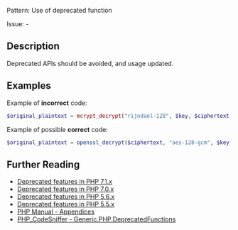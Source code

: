 Pattern: Use of deprecated function

Issue: -

## Description

Deprecated APIs should be avoided, and usage updated.

## Examples

Example of **incorrect** code:

```php
$original_plaintext = mcrypt_decrypt("rijndael-128", $key, $ciphertext, MCRYPT_MODE_CBC, $iv)
```

Example of possible **correct** code:

```php
$original_plaintext = openssl_decrypt($ciphertext, "aes-128-gcm", $key, $options=0, $iv, $tag);
```

## Further Reading

* [Deprecated features in PHP 7.1.x](http://php.net/manual/en/migration71.deprecated.php#migration71.deprecated.ext-mcrypt)
* [Deprecated features in PHP 7.0.x](http://php.net/manual/en/migration70.deprecated.php)
* [Deprecated features in PHP 5.6.x](http://php.net/manual/en/migration56.deprecated.php)
* [Deprecated features in PHP 5.5.x](http://php.net/manual/en/migration55.deprecated.php)
* [PHP Manual - Appendices](http://php.net/manual/en/appendices.php)
* [PHP_CodeSniffer - Generic.PHP.DeprecatedFunctions](https://github.com/squizlabs/PHP_CodeSniffer/blob/master/src/Standards/Generic/Sniffs/PHP/DeprecatedFunctionsSniff.php)
